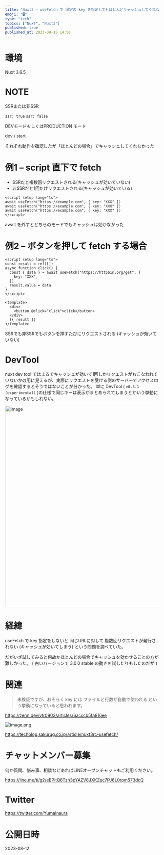 ```yaml
---
title: "Nuxt3 – useFetch で 固定の key を指定してもほとんどキャッシュしてくれない件"
emoji: "🖥"
type: "tech"
topics: ["Nuxt", "Nuxt3"]
published: true
published_at: 2023-09-15 14:56
---
```


# 環境

Nuxt 3.6.5

# NOTE

SSRまたは非SSR

`ssr: true`
`ssr: false`

DEVモードもしくはPRODUCTION モード

dev / start

それぞれ動作を確認したが「ほとんどの場合」でキャッシュしてくれなかった

# 例1 – script 直下で fetch

- SSRだと複数回リクエストされる(キャッシュが効いていない)
- 非SSRだと1回だけリクエストされる(キャッシュが効いている)

```vue
<script setup lang="ts">
await useFetch("https://example.com", { key: "XXX" })
await useFetch("https://example.com", { key: "XXX" })
await useFetch("https://example.com", { key: "XXX" })
</script>
```

await を外すとどちらのモードでもキャッシュは効かなかった

# 例2 – ボタンを押して fetch する場合

```vue
<script setup lang="ts">
const result = ref([])
async function click() {
  const { data } = await useFetch("https://httpbin.org/get", {
    key: "XXX",
  })
  result.value = data
}
</script>

<template>
  <div>
    <button @click="click">click</button>
  </div>
  {{ result }}
</template>
```

SSRでも非SSRでもボタンを押すたびにリクエストされる (キャッシュが効いていない)


# DevTool

nuxt dev tool  ではまるでキャッシュが効いて1回しかリクエストがおこなわれていないかの用に見えるが、実際にリクエストを受ける側のサーバーでアクセスログを確認するとそうではないことが分かった。
単に DevTool  ( `v0.3.1 (experimental)` )の仕様で同じキーは表示がまとめられてしまうとかいう挙動になっているかもしれない。

<img width="657" alt="image" src="https://github.com/YumaInaura/YumaInaura/assets/13635059/fec66bcb-1239-454f-91a2-24fae1ab5d3d">


# 経緯

useFetch で key 指定をしないと 同じURLに対して 複数回リクエストが発行されない (キャッシュが効いてしまう) という問題を調べていた。

だがいざ試してみると何故かほとんどの場合でキャッシュを効かせることの方が難しかった。
( 古いバージョンで 3.0.0 stable の動きを試したりもしたのだが )

# 関連

>未検証ですが、おそらく key には ファイルと行数が自動で使われる という挙動になっていると思われます。

https://zenn.dev/ytr0903/articles/6acccb5fa816ee

![image.png](https://qiita-image-store.s3.ap-northeast-1.amazonaws.com/0/89618/be47fe45-59ed-999a-b006-c9e79e53ec5a.png)

https://techblog.sakurug.co.jp/article/nuxt3rc-usefetch/

# チャットメンバー募集


何か質問、悩み事、相談などあればLINEオープンチャットもご利用ください。

https://line.me/ti/g2/eEPltQ6Tzh3pYAZV8JXKZqc7PJ6L0rpm573dcQ


# Twitter

https://twitter.com/YumaInaura



# 公開日時

2023-08-12
